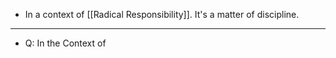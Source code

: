 - In a context of [[Radical Responsibility]]. It's a matter of discipline.
- ---
- Q: In the Context of